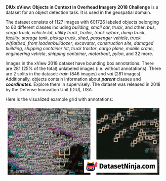 **DIUx xView: Objects in Context in Overhead Imagery 2018 Challenge** is a dataset for an object detection task. It is used in the geospatial domain. 

The dataset consists of 1127 images with 601726 labeled objects belonging to 60 different classes including *building*, *small car*, *truck*, and other: *bus*, *cargo truck*, *vehicle lot*, *utility truck*, *trailer*, *truck w/box*, *dump truck*, *facility*, *storage tank*, *pickup truck*, *shed*, *passenger vehicle*, *truck w/flatbed*, *front loader/bulldozer*, *excavator*, *construction site*, *damaged building*, *shipping container lot*, *truck tractor*, *cargo plane*, *mobile crane*, *engineering vehicle*, *shipping container*, *motorboat*, *pylon*, and 32 more.

Images in the xView 2018 dataset have bounding box annotations. There are 281 (25% of the total) unlabeled images (i.e. without annotations). There are 2 splits in the dataset: *train* (846 images) and *val* (281 images). Additionally, objects contain information about ***parent*** classes and ***coordinates***. Explore them in supervisely. The dataset was released in 2018 by the Defense Innovation Unit (DIU), USA.

Here is the visualized example grid with annotations:

<img src="https://github.com/dataset-ninja/xview/raw/main/visualizations/horizontal_grid.png">
